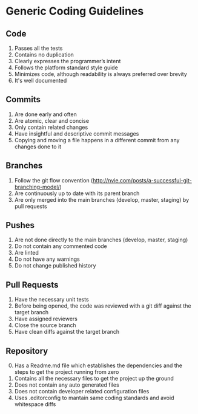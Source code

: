 Generic Coding Guidelines
=========================

Code
----

1. Passes all the tests
2. Contains no duplication
3. Clearly expresses the programmer’s intent
4. Follows the platform standard style guide
5. Minimizes code, although readability is always preferred over brevity
6. It's well documented

Commits
-------

1. Are done early and often
2. Are atomic, clear and concise
3. Only contain related changes
4. Have insightful and descriptive commit messages
5. Copying and moving a file happens in a different commit from any changes done to it

Branches
--------

1. Follow the git flow convention (http://nvie.com/posts/a-successful-git-branching-model/)
2. Are continuously up to date with its parent branch
3. Are only merged into the main branches (develop, master, staging) by pull requests

Pushes
------

1. Are not done directly to the main branches (develop, master, staging)
2. Do not contain any commented code
3. Are linted
4. Do not have any warnings
5. Do not change published history

Pull Requests
-------------

1. Have the necessary unit tests
2. Before being opened, the code was reviewed with a git diff against the target branch
3. Have assigned reviewers
4. Close the source branch
5. Have clean diffs against the target branch

Repository
----------

0. Has a Readme.md file which establishes the dependencies and  the steps to get the project running from zero
1. Contains all the necessary files to get the project up the ground
2. Does not contain any auto generated files
3. Does not contain developer related configuration files
4. Uses .editorconfig to mantain same coding standards and avoid whitespace diffs
